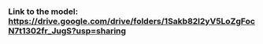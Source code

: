 ### Link to the model: https://drive.google.com/drive/folders/1Sakb82l2yV5LoZgFocN7t1302fr_JugS?usp=sharing
